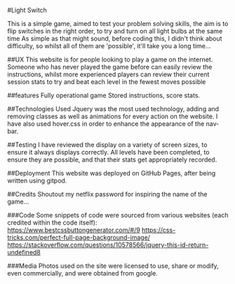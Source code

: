 #Light Switch

This is a simple game, aimed to test your problem solving skills, the aim is to flip switches in the right order, to try and turn on all light bulbs at the same time
As simple as that might sound, before coding this, I didn't think about difficulty, so whilst all of them are 'possible', it'll take you a long time...

##UX
This website is for people looking to play a game on the internet.
Someone who has never played the game before can easily review the instructions, whilst more experienced players can review their current session stats to try and beat each level in the fewest moves possible

##features
Fully operational game
Stored instructions, score stats.

##Technologies Used
Jquery was the most used technology, adding and removing classes as well as animations for every action on the website.
I have also used hover.css in order to enhance the appearance of the nav-bar.


##Testing
I have reviewed the display on a variety of screen sizes, to ensure it always displays correctly.
All levels have been completed, to ensure they are possible, and that their stats get appropriately recorded.

##Deployment
This website was deployed on GitHub Pages, after being written using gitpod.

##Credits
Shoutout my netflix password for inspiring the name of the game...

###Code
Some snippets of code were sourced from various websites (each credited within the code itself):
https://www.bestcssbuttongenerator.com/#/9
https://css-tricks.com/perfect-full-page-background-image/
https://stackoverflow.com/questions/10578566/jquery-this-id-return-undefined8

###Media
Photos used on the site were licensed to use, share or modify, even commercially, and were obtained from google.